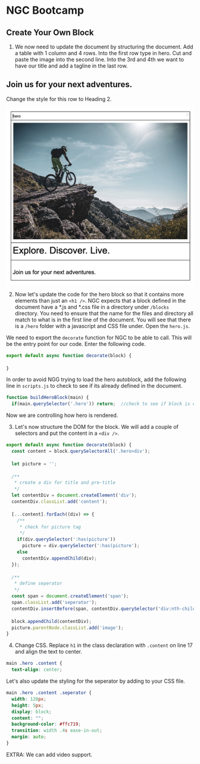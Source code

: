 # NGC Bootcamp

## Create Your Own Block

1. We now need to update the document by structuring the document.  Add a table with 1 column and 4 rows.  Into the first row type in hero.  Cut and paste the image into the second line.  Into the 3rd and 4th we want to have our title and add a tagline in the last row.

<h2>Join us for your next adventures.</h2>  

Change the style for this row to Heading 2.

![hero-block](./assets/update-hero-block.png)

2. Now let's update the code for the hero block so that it contains more elements than just an `<h1 />`.  NGC expects that a block defined in the document have a *.js and *.css file in a directory under `/blocks` directory.  You need to ensure that the name for the files and directory all match to what is in the first line of the document.  You will see that there is a `/hero` folder with a javascript and CSS file under.  Open the `hero.js`.

We need to export the `decorate` function for NGC to be able to call.  This will be the entry point for our code. Enter the following code.

```javascript
export default async function decorate(block) {

}
```

In order to avoid NGG trying to load the hero autoblock, add the following line in `scripts.js` to check to see if its already defined in the document.

```javascript
function buildHeroBlock(main) {
  if(main.querySelector('.hero')) return;  //check to see if block is defined

```

Now we are controlling how hero is rendered.

3. Let's now structure the DOM for the block.  We will add a couple of selectors and put the content in a `<div />`.

```javascript
export default async function decorate(block) {
  const content = block.querySelectorAll('.hero>div');
  
  let picture = '';

  /**
   * create a div for title and pre-title
   */
  let contentDiv = document.createElement('div');
  contentDiv.classList.add('content');

  [...content].forEach((div) => {
    /**
     * check for picture tag
     */
    if(div.querySelector(':has(picture'))
      picture = div.querySelector(':has(picture');
    else 
      contentDiv.appendChild(div);
  });

  /**
   * define seperator
   */
  const span = document.createElement('span');
  span.classList.add('seperator');
  contentDiv.insertBefore(span, contentDiv.querySelector('div:nth-child(2)'));
  
  block.appendChild(contentDiv);
  picture.parentNode.classList.add('image');
}
```

4. Change CSS. Replace `h1` in the class declaration with `.content` on line 17 and align the text to center.

```css
main .hero .content {
  text-align: center;
```

Let's also update the styling for the seperator by adding to your CSS file.

```css
main .hero .content .seperator {
  width: 128px;
  height: 5px;
  display: block;
  content: "";
  background-color: #ffc719;
  transition: width .4s ease-in-out;
  margin: auto;
}
```

EXTRA: We can add video support.

